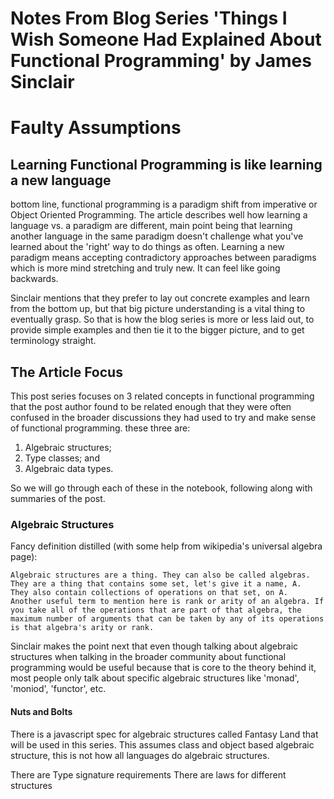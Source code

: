 # Notes From Blog Series 'Things I Wish Someone Had Explained About Functional Programming' by James Sinclair

# Faulty Assumptions 

## Learning Functional Programming is like learning a new language

bottom line, functional programming is a paradigm shift from imperative or Object Oriented Programming. The article describes well how learning a language vs. a paradigm are different, main point being that learning another language in the same paradigm doesn't challenge what you've learned about the 'right' way to do things as often. Learning a new paradigm means accepting contradictory approaches between paradigms which is more mind stretching and truly new. It can feel like going backwards. 

Sinclair mentions that they prefer to lay out concrete examples and learn from the bottom up, but that big picture understanding is a vital thing to eventually grasp. So that is how the blog series is more or less laid out, to provide simple examples and then tie it to the bigger picture, and to get terminology straight. 

## The Article Focus

This post series focuses on 3 related concepts in functional programming that the post author found to be related enough that they were often confused in the broader discussions they had used to try and make sense of functional programming. these three are: 
 
1. Algebraic structures;
2. Type classes; and
3. Algebraic data types.

So we will go through each of these in the notebook, following along with summaries of the post. 

### Algebraic Structures

Fancy definition distilled (with some help from wikipedia's universal algebra page): 

``` 
Algebraic structures are a thing. They can also be called algebras.
They are a thing that contains some set, let's give it a name, A.
They also contain collections of operations on that set, on A.
Another useful term to mention here is rank or arity of an algebra. If you take all of the operations that are part of that algebra, the maximum number of arguments that can be taken by any of its operations is that algebra's arity or rank. 
```
Sinclair makes the point next that even though talking about algebraic structures when talking in the broader community about functional programming would be useful because that is core to the theory behind it, most people only talk about specific algebraic structures like 'monad', 'moniod', 'functor', etc. 

#### Nuts and Bolts

There is a javascript spec for algebraic structures called Fantasy Land that will be used in this series. This assumes class and object based algebraic structure, this is not how all languages do algebraic structures. 

There are Type signature requirements
There are laws for different structures





